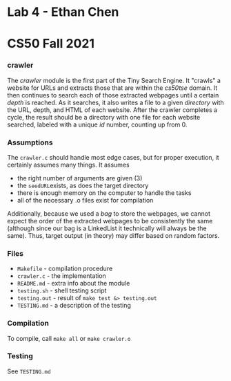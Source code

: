 # Lab 4 - Ethan Chen
# CS50 Fall 2021

### crawler

The *crawler* module is the first part of the Tiny Search Engine.
It "crawls" a website for URLs and extracts those that are within the _cs50tse_ domain.
It then continues to search each of those extracted webpages until a certain _depth_ is reached.
As it searches, it also writes a file to a given _directory_ with the URL, depth, and HTML of each website.
After the crawler completes a cycle, the result should be a directory with one file for each website searched, labeled with a unique _id_ number, counting up from 0.

### Assumptions

The `crawler.c` should handle most edge cases, but for proper execution, it certainly assumes many things. It assumes
* the right number of arguments are given (3)
* the `seedURL`exists, as does the target directory
* there is enough memory on the computer to handle the tasks
* all of the necessary .o files exist for compilation

Additionally, because we used a _bag_ to store the webpages, we cannot expect the order of the extracted webpages to be consistently the same (although since our bag is a LinkedList it technically will always be the same). Thus, target output (in theory) may differ based on random factors.

### Files

* `Makefile` - compilation procedure
* `crawler.c` - the implementation
* `README.md` - extra info about the module
* `testing.sh` - shell testing script
* `testing.out` - result of `make test &> testing.out`
* `TESTING.md` - a description of the testing

### Compilation

To compile, call `make all` or `make crawler.o`

### Testing

See `TESTING.md`



